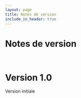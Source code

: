 ```yaml
---
layout: page
title: Notes de version
include_in_header: true
---
```


# Notes de version

<br>

# **Version 1.0**

Version initiale
